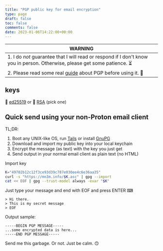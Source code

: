 ```yaml
---
title: "PGP public key for email encryption"
type: page
draft: false
toc: false
comments: false
date: 2023-01-06T14:22:00+00:00
---
```


| WARNING |
|---|
| 1. I do *not* guarantee that I will read or respond if I don't know you in person. Otherwise, please get some patience. ⏳ |
| 2. Please read some real [guide](https://help.riseup.net/en/security/message-security/openpgp/best-practices) about PGP before using it. 🙏 |

## keys

🔐 [ed25519](https://mn3m.info/49702b12c12f3ce93d39c787e030ee4c6e36aa35.asc) or  🔐 [RSA](https://mn3m.info/91e33405bb010641e14dfa83155501b67bcdfaa9.asc) (pick one)

## Quick send using your non-Proton email client

TL;DR:

1. Boot any UNIX-like OS, run [Tails](https://tails.boum.org/install/download/index.en.html) or install [GnuPG](https://www.gnupg.org/download/)
2. Download and import my public key into your local keychain
3. Encrypt the message (as text) with the key you just get
4. Send output in your normal email client as plain text (no HTML)

Import key
```bash
K="49702b12c12f3ce93d39c787e030ee4c6e36aa35"
curl -s "https://mn3m.info/$K.asc" | gpg --import
cat << EOF | gpg --trust-model always -evar "$K"
```

Just type your message and end with EOF and press ENTER ⌨ 

```
> Hi there.
> This is my secret message
> EOF
```

Output sample:

```
-----BEGIN PGP MESSAGE-----
...some encrypted data is here...
-----END PGP MESSAGE-----
```

Send me this garbage. Or not. Just be calm. 🙃
